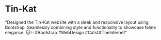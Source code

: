 # Tin-Kat
"Designed the Tin-Kat website with a sleek and responsive layout using Bootstrap. Seamlessly combining style and functionality to showcase feline elegance. 🐱✨ #Bootstrap #WebDesign #CatsOfTheInternet"
